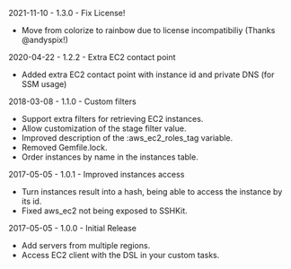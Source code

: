 2021-11-10 - 1.3.0 - Fix License!

* Move from colorize to rainbow due to license incompatibiliy (Thanks @andyspix!)

2020-04-22 - 1.2.2 - Extra EC2 contact point

* Added extra EC2 contact point with instance id and private DNS (for SSM usage)

2018-03-08 - 1.1.0 - Custom filters

* Support extra filters for retrieving EC2 instances.
* Allow customization of the stage filter value.
* Improved description of the :aws_ec2_roles_tag variable.
* Removed Gemfile.lock.
* Order instances by name in the instances table.

2017-05-05 - 1.0.1 - Improved instances access

* Turn instances result into a hash, being able to access the instance by its id.
* Fixed aws_ec2 not being exposed to SSHKit.

2017-05-05 - 1.0.0 - Initial Release

* Add servers from multiple regions.
* Access EC2 client with the DSL in your custom tasks.
